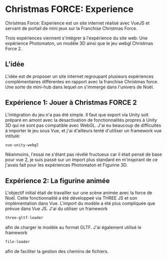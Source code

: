 # Christmas FORCE: Experience

Christmas Force: Experience est un site internet réalisé avec VueJS et servant de portail de mini jeux sur la Franchise Christmas Force.

Trois expériences viennent s'intégrer à l'expérience du site web: Une expérience Photomaton, un modèle 3D ainsi que le jeu webgl Christmas Force 2.

## L'idée

L'idée est de proposer un site internet regroupant plusieurs expériences complémentaires différentes en rapport avec la franchise Christmas force. Une sorte de mini-hub dans lequel on s'immerge dans l'univers de Noël.

## Expérience 1: Jouer à Christmas FORCE 2

L'intégration du jeu n'a pas été simple. Il faut que export via Unity soit préparé en amont avec la desactivation de fonctionnalités propres à Unity 3D qui ne sont pas compatible avec WebGL.
J'ai eu beaucoup de difficultés à importer le jeu sous Vue, et j'ai d'ailleurs tenté d'utiliser un framework vue intitulé:
```sh
vue-unity-webgl
```
Néanmoins, l'essai ne s'étant pas révélé fructueux car il était pensé de base pour vue 2, je suis passé sur un import plus standard en m'inspirant de ce j'avais fait pour les expériences Photomaton et Figurine 3D.

## Expérience 2: La figurine animée

L'objectif initial était de travailler sur une scène animée avec la force de Noël. Cette fonctionnalité a été développeé via THREE JS et son implémentation dans Vue.
L'import du modèle a été plus compliquée que prévue dans Vue JS. J'ai du utiliser un framework 
```sh
three-gltf-loader
```
afin de charger le modèle au format GLTF. J'ai également utilisé le framework 
```sh
file-loader
```
afin de faciliter la gestion des chemins de fichiers.

